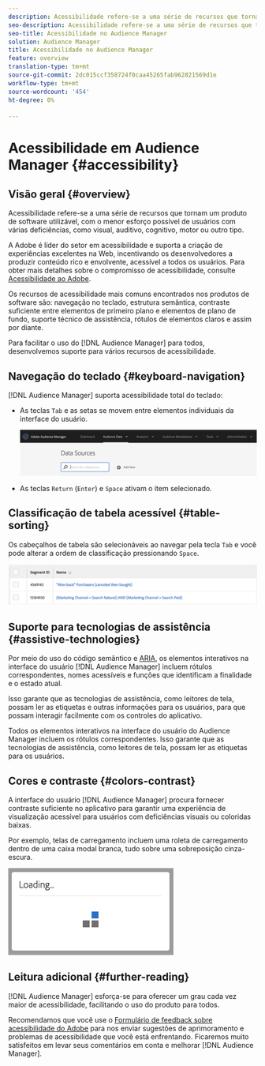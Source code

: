 ```yaml
---
description: Acessibilidade refere-se a uma série de recursos que tornam um produto de software utilizável, com o menor esforço possível de usuários com várias deficiências, como visual, auditivo, cognitivo, motor ou outro tipo.
seo-description: Acessibilidade refere-se a uma série de recursos que tornam um produto de software utilizável, com o menor esforço possível de usuários com várias deficiências, como visual, auditivo, cognitivo, motor ou outro tipo.
seo-title: Acessibilidade no Audience Manager
solution: Audience Manager
title: Acessibilidade no Audience Manager
feature: overview
translation-type: tm+mt
source-git-commit: 2dc015ccf358724f0caa45265fab962821569d1e
workflow-type: tm+mt
source-wordcount: '454'
ht-degree: 0%

---
```



# Acessibilidade em Audience Manager {#accessibility}

## Visão geral {#overview}

Acessibilidade refere-se a uma série de recursos que tornam um produto de software utilizável, com o menor esforço possível de usuários com várias deficiências, como visual, auditivo, cognitivo, motor ou outro tipo.

A Adobe é líder do setor em acessibilidade e suporta a criação de experiências excelentes na Web, incentivando os desenvolvedores a produzir conteúdo rico e envolvente, acessível a todos os usuários. Para obter mais detalhes sobre o compromisso de acessibilidade, consulte [Acessibilidade ao Adobe](https://www.adobe.com/accessibility.html).

Os recursos de acessibilidade mais comuns encontrados nos produtos de software são: navegação no teclado, estrutura semântica, contraste suficiente entre elementos de primeiro plano e elementos de plano de fundo, suporte técnico de assistência, rótulos de elementos claros e assim por diante.

Para facilitar o uso do [!DNL Audience Manager] para todos, desenvolvemos suporte para vários recursos de acessibilidade.

## Navegação do teclado {#keyboard-navigation}

[!DNL Audience Manager] suporta acessibilidade total do teclado:

* As teclas `Tab` e as setas se movem entre elementos individuais da interface do usuário.

   ![destaque de acessibilidade](assets/accesibility-highlight.png)

* As teclas `Return` (`Enter`) e `Space` ativam o item selecionado.

## Classificação de tabela acessível {#table-sorting}

Os cabeçalhos de tabela são selecionáveis ao navegar pela tecla `Tab` e você pode alterar a ordem de classificação pressionando `Space`.

![cabeçalhos de tabela de acessibilidade](assets/accessibility-table-headers.png)

## Suporte para tecnologias de assistência {#assistive-technologies}

Por meio do uso do código semântico e [ARIA](https://www.w3.org/WAI/standards-guidelines/aria/), os elementos interativos na interface do usuário [!DNL Audience Manager] incluem rótulos correspondentes, nomes acessíveis e funções que identificam a finalidade e o estado atual.

Isso garante que as tecnologias de assistência, como leitores de tela, possam ler as etiquetas e outras informações para os usuários, para que possam interagir facilmente com os controles do aplicativo.

Todos os elementos interativos na interface do usuário do Audience Manager incluem os rótulos correspondentes. Isso garante que as tecnologias de assistência, como leitores de tela, possam ler as etiquetas para os usuários.

## Cores e contraste {#colors-contrast}

A interface do usuário [!DNL Audience Manager] procura fornecer contraste suficiente no aplicativo para garantir uma experiência de visualização acessível para usuários com deficiências visuais ou coloridas baixas.

Por exemplo, telas de carregamento incluem uma roleta de carregamento dentro de uma caixa modal branca, tudo sobre uma sobreposição cinza-escura.

![carregamento de acessibilidade](assets/accessibility-loading.png)

## Leitura adicional {#further-reading}

[!DNL Audience Manager] esforça-se para oferecer um grau cada vez maior de acessibilidade, facilitando o uso do produto para todos.

Recomendamos que você use o [Formulário de feedback sobre acessibilidade do Adobe](https://www.adobe.com/accessibility/feedback.html) para nos enviar sugestões de aprimoramento e problemas de acessibilidade que você está enfrentando. Ficaremos muito satisfeitos em levar seus comentários em conta e melhorar [!DNL Audience Manager].